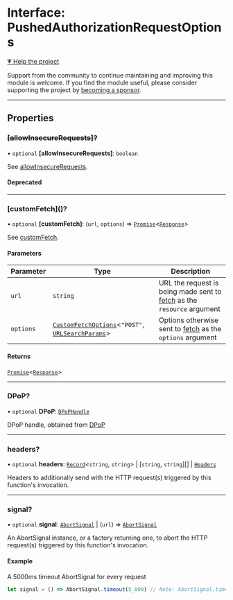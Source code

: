 # Interface: PushedAuthorizationRequestOptions

[💗 Help the project](https://github.com/sponsors/panva)

Support from the community to continue maintaining and improving this module is welcome. If you find the module useful, please consider supporting the project by [becoming a sponsor](https://github.com/sponsors/panva).

***

## Properties

### ~~\[allowInsecureRequests\]?~~

• `optional` **\[allowInsecureRequests\]**: `boolean`

See [allowInsecureRequests](../variables/allowInsecureRequests.md).

#### Deprecated

***

### \[customFetch\]()?

• `optional` **\[customFetch\]**: (`url`, `options`) => [`Promise`](https://developer.mozilla.org/docs/Web/JavaScript/Reference/Global_Objects/Promise)\<[`Response`](https://developer.mozilla.org/docs/Web/API/Response)\>

See [customFetch](../variables/customFetch.md).

#### Parameters

| Parameter | Type | Description |
| ------ | ------ | ------ |
| `url` | `string` | URL the request is being made sent to [fetch](https://developer.mozilla.org/docs/Web/API/Window/fetch) as the `resource` argument |
| `options` | [`CustomFetchOptions`](CustomFetchOptions.md)\<`"POST"`, [`URLSearchParams`](https://developer.mozilla.org/docs/Web/API/URLSearchParams)\> | Options otherwise sent to [fetch](https://developer.mozilla.org/docs/Web/API/Window/fetch) as the `options` argument |

#### Returns

[`Promise`](https://developer.mozilla.org/docs/Web/JavaScript/Reference/Global_Objects/Promise)\<[`Response`](https://developer.mozilla.org/docs/Web/API/Response)\>

***

### DPoP?

• `optional` **DPoP**: [`DPoPHandle`](DPoPHandle.md)

DPoP handle, obtained from [DPoP](../functions/DPoP.md)

***

### headers?

• `optional` **headers**: [`Record`](https://www.typescriptlang.org/docs/handbook/utility-types.html#recordkeys-type)\<`string`, `string`\> \| [`string`, `string`][] \| [`Headers`](https://developer.mozilla.org/docs/Web/API/Headers)

Headers to additionally send with the HTTP request(s) triggered by this function's invocation.

***

### signal?

• `optional` **signal**: [`AbortSignal`](https://developer.mozilla.org/docs/Web/API/AbortSignal) \| (`url`) => [`AbortSignal`](https://developer.mozilla.org/docs/Web/API/AbortSignal)

An AbortSignal instance, or a factory returning one, to abort the HTTP request(s) triggered by
this function's invocation.

#### Example

A 5000ms timeout AbortSignal for every request

```js
let signal = () => AbortSignal.timeout(5_000) // Note: AbortSignal.timeout may not yet be available in all runtimes.
```
